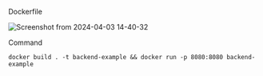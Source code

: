 Dockerfile

![Screenshot from 2024-04-03 14-40-32](https://github.com/EeviLuukkonen/devops-with-docker/assets/75749790/c2c412cb-f9c8-4693-a176-674cae43bafb)

Command

```docker build . -t backend-example && docker run -p 8080:8080 backend-example```

